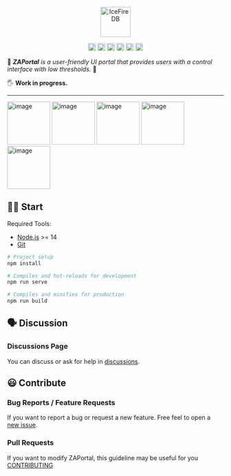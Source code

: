 <p align="center">
<img 
    src="https://res.cloudinary.com/malloc/image/upload/v1649933054/github/logo_p8gyle.png" 
    height="70" border="0" alt="IceFireDB">
</p>

<p align="center">
  <a href="https://github.com/ztalab/ZAPortal/actions">
    <img src="https://github.com/ztalab/ZAPortal/actions/workflows/release.yml/badge.svg" height="18"
         alt="release status"></a>
  <a href="https://github.com/ztalab/ZAPortal/actions">
    <img src="https://github.com/ztalab/ZAPortal/actions/workflows/lint.yml/badge.svg" height="18"
         alt="lint status"></a>
  <a href="https://github.com/ztalab/ZAPortal/blob/main/LICENSE">
    <img src="https://img.shields.io/github/license/ztalab/ZAPortal?style=plastic" height="18"
         alt="GitHub license"></a>
  <a href="https://github.com/ztalab/ZAPortal/stargazers">
    <img src="https://img.shields.io/github/stars/ztalab/ZAPortal?style=plastic" height="18"
         alt="GitHub stars"></a>
  <a href="https://github.com/ztalab/ZAPortal/issues">
    <img src="https://img.shields.io/github/issues/ztalab/ZAPortal?style=plastic" height="18"
         alt="GitHub issues"></a>
  <a href="https://github.com/ztalab/ZAPortal/pulls">
    <img src="https://img.shields.io/github/issues-pr/ZTALAB/ZAPortal?style=plastic" height="18"
         alt="GitHub pull requests"></a>
</p>

🌈 _**ZAPortal** is a user-friendly UI portal that provides users with a control interface with low thresholds._ 🌈

🖐️ **Work in progress.**

---

<p float="left">
<img height="100" alt="image" src="https://user-images.githubusercontent.com/9459488/165663549-ff4bbb5d-db8c-4bee-9eaa-0c49bba54aa1.png">

<img height="100" alt="image" src="https://user-images.githubusercontent.com/9459488/165663563-5888b2d4-054b-466f-a974-29da8f935552.png">
    
<img height="100" alt="image" src="https://user-images.githubusercontent.com/9459488/165664165-95a3b07b-0626-4dd1-aa01-3a98429a4569.png">

<img height="100" alt="image" src="https://user-images.githubusercontent.com/9459488/165664296-e1c35514-2add-4322-b4e9-fdf0080997bd.png">

<img height="100" alt="image" src="https://user-images.githubusercontent.com/9459488/165664198-1cd4a4c4-fba8-4151-9b51-f3a3798fd23b.png">
</p>

## 💪🏻 Start

Required Tools: 
- [Node.js](https://nodejs.org/en/download/) >= 14
- [Git](https://git-scm.com/downloads) 


```bash
# Project setup
npm install

# Compiles and hot-reloads for development
npm run serve

# Compiles and minifies for production
npm run build
```

## 🗣️ Discussion

### Discussions Page

You can discuss or ask for help in [discussions](https://github.com/ztalab/ZAPortal/discussions).

## 😃 Contribute

### Bug Reports / Feature Requests
If you want to report a bug or request a new feature. Free feel to open a [new issue](https://github.com/ztalab/ZAPortal/pulls).

### Pull Requests

If you want to modify ZAPortal, this guideline may be useful for you [CONTRIBUTING](https://github.com/ztalab/ZAPortal/blob/main/CONTRIBUTING.md)

